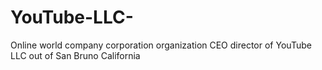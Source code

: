 # YouTube-LLC-
Online world company corporation organization CEO director of YouTube LLC out of San Bruno California
